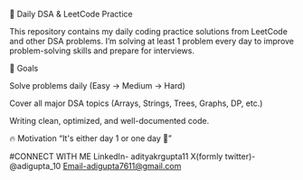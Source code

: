 🚀 Daily DSA & LeetCode Practice

This repository contains my daily coding practice solutions from LeetCode and other DSA problems.
I’m solving at least 1 problem every day to improve problem-solving skills and prepare for interviews.

📌 Goals

Solve problems daily (Easy → Medium → Hard)

Cover all major DSA topics (Arrays, Strings, Trees, Graphs, DP, etc.)

Writing clean, optimized, and well-documented code.

🔥 Motivation
“It's either day 1 or one day 🚀”

#CONNECT WITH ME
LinkedIn- adityakrgupta11
X(formly twitter)-@adigupta_10
Email-adigupta7611@gmail.com
